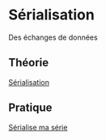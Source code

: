 # Sérialisation

Des échanges de données

## Théorie
[Sérialisation](../supports/Sérialisation.md)

## Pratique
[Sérialise ma série](../activites/serial/README.md)